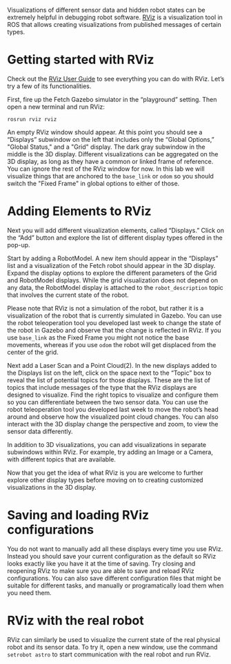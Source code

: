 Visualizations of different sensor data and hidden robot states can be extremely helpful in debugging robot software.
[RViz](http://wiki.ros.org/rviz) is a visualization tool in ROS that allows creating visualizations from published messages of certain types.

# Getting started with RViz

Check out the [RViz User Guide](http://wiki.ros.org/rviz/UserGuide) to see everything you can do with RViz. Let’s try a few of its functionalities.

First, fire up the Fetch Gazebo simulator in the “playground” setting. Then open a new terminal and run RViz:

```
rosrun rviz rviz
```

An empty RViz window should appear. At this point you should see a “Displays” subwindow on the left that includes only the “Global Options,” "Global Status," and a "Grid" display. The dark gray subwindow in the middle is the 3D display. Different visualizations can be aggregated on the 3D display, as long as they have a common or linked frame of reference. You can ignore the rest of the RViz window for now. In this lab we will visualize things that are anchored to the `base_link` or `odom` so you should switch the "Fixed Frame" in global options to either of those.

# Adding Elements to RViz

Next you will add different visualization elements, called “Displays.” Click on the “Add” button and explore the list of different display types offered in the pop-up.

Start by adding a RobotModel. A new item should appear in the “Displays” list and a visualization of the Fetch robot should appear in the 3D display. Expand the display options to explore the different parameters of the Grid and RobotModel displays. While the grid visualization does not depend on any data, the RobotModel display is attached to the `robot_description` topic that involves the current state of the robot.

Please note that RViz is not a simulation of the robot, but rather it is a visualization of the robot that is currently simulated in Gazebo. You can use the robot teleoperation tool you developed last week to change the state of the robot in Gazebo and observe that the change is reflected in RViz. If you use `base_link` as the Fixed Frame you might not notice the base movements, whereas if you use `odom` the robot will get displaced from the center of the grid.

Next add a Laser Scan and a Point Cloud(2). In the new displays added to the Displays list on the left, click on the space next to the “Topic” box to reveal the list of potential topics for those displays. These are the list of topics that include messages of the type that the RViz displays are designed to visualize. Find the right topics to visualize and configure them so you can differentiate between the two sensor data. You can use the robot teleoperation tool you developed last week to move the robot’s head around and observe how the visualized point cloud changes. You can also interact with the 3D display change the perspective and zoom, to view the sensor data differently.

In addition to 3D visualizations, you can add visualizations in separate subwindows within RViz. For example, try adding an Image or a Camera, with different topics that are available.

Now that you get the idea of what RViz is you are welcome to further explore other display types before moving on to creating customized visualizations in the 3D display.

# Saving and loading RViz configurations

You do not want to manually add all these displays every time you use RViz. Instead you should save your current configuration as the default so RViz looks exactly like you have it at the time of saving. Try closing and reopening RViz to make sure you are able to save and reload RViz configurations. You can also save different configuration files that might be suitable for different tasks, and manually or programatically load them when you need them. 

# RViz with the real robot

RViz can similarly be used to visualize the current state of the real physical robot and its sensor data. To try it, open a new window, use the command `setrobot astro` to start communication with the real robot and run RViz.
